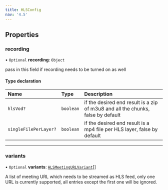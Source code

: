 ```yaml
---
title: HLSConfig
nav: '4.5'
---
```


## Properties

### recording

• `Optional` **recording**: `Object`

pass in this field if recording needs to be turned on as well

#### Type declaration

| Name                  | Type      | Description                                                                     |
| :-------------------- | :-------- | :------------------------------------------------------------------------------ |
| `hlsVod?`             | `boolean` | if the desired end result is a zip of m3u8 and all the chunks, false by default |
| `singleFilePerLayer?` | `boolean` | if the desired end result is a mp4 file per HLS layer, false by default         |

---

### variants

• `Optional` **variants**: [`HLSMeetingURLVariant`](/api-reference/javascript/v2/interfaces/HLSMeetingURLVariant)[]

A list of meeting URL which needs to be streamed as HLS feed, only one URL is currently supported, all entries
except the first one will be ignored.
